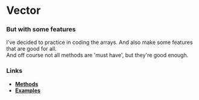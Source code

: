 <h1>Vector</h1>
<h3>But with some features</h3>

<p>I've decided to practice in coding the arrays. And also make some features that are good for all. <br>And off course not all methods are 'must have', but they're good enough.</p>

<h3>Links</h3>
<ul>
    <li><a href="Methods.md"><b>Methods</b></a></li>
    <li> <a href="Examples.md"><b>Examples</b></a></li>
</ul>